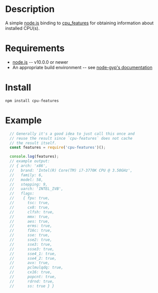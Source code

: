 
Description
===========

A simple [node.js](https://nodejs.org) binding to [cpu_features](https://github.com/google/cpu_features) for obtaining information about installed CPU(s).


Requirements
============

* [node.js](http://nodejs.org/) -- v10.0.0 or newer
* An appropriate build environment -- see [node-gyp's documentation](https://github.com/nodejs/node-gyp/blob/master/README.md)


Install
=======

    npm install cpu-features


Example
=======

```js
  // Generally it's a good idea to just call this once and
  // reuse the result since `cpu-features` does not cache
  // the result itself.
  const features = require('cpu-features')();

  console.log(features);
  // example output:
  // { arch: 'x86',
  //   brand: 'Intel(R) Core(TM) i7-3770K CPU @ 3.50GHz',
  //   family: 6,
  //   model: 58,
  //   stepping: 9,
  //   uarch: 'INTEL_IVB',
  //   flags:
  //    { fpu: true,
  //      tsc: true,
  //      cx8: true,
  //      clfsh: true,
  //      mmx: true,
  //      aes: true,
  //      erms: true,
  //      f16c: true,
  //      sse: true,
  //      sse2: true,
  //      sse3: true,
  //      ssse3: true,
  //      sse4_1: true,
  //      sse4_2: true,
  //      avx: true,
  //      pclmulqdq: true,
  //      cx16: true,
  //      popcnt: true,
  //      rdrnd: true,
  //      ss: true } }
```
